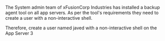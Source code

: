 The System admin team of xFusionCorp Industries has installed a backup agent tool on all app servers. As per the tool's requirements they need to create a user with a non-interactive shell.  

Therefore, create a user named javed with a non-interactive shell on the App Server 3


